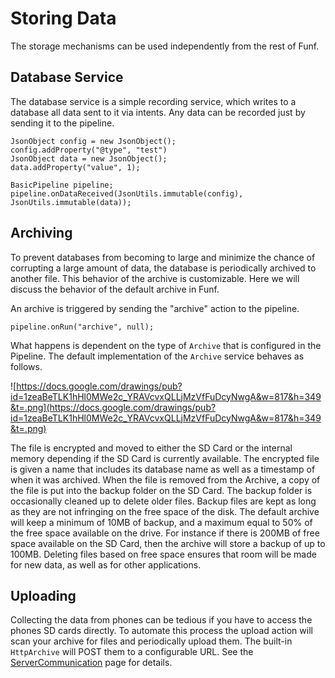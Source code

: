 # Storing Data #

The storage mechanisms can be used independently from the rest of Funf.

## Database Service ##
The database service is a simple recording service, which writes to a database all data sent to it via intents.
Any data can be recorded just by sending  it to the pipeline.

```
JsonObject config = new JsonObject();
config.addProperty("@type", "test")
JsonObject data = new JsonObject();
data.addProperty("value", 1);

BasicPipeline pipeline;
pipeline.onDataReceived(JsonUtils.immutable(config), JsonUtils.immutable(data));
```

## Archiving ##
To prevent databases from becoming to large and minimize the chance of corrupting a large amount of data, the database is periodically archived to another file.  This behavior of the archive is customizable.  Here we will discuss the behavior of the default archive in Funf.

An archive is triggered by sending the "archive" action to the pipeline.
```
pipeline.onRun("archive", null);
```

What happens is dependent on the type of ` Archive ` that is configured in the Pipeline.
The default implementation of the ` Archive ` service behaves as follows.

![https://docs.google.com/drawings/pub?id=1zeaBeTLK1hHl0MWe2c_YRAVcvxQLLjMzVfFuDcyNwgA&w=817&h=349&t=.png](https://docs.google.com/drawings/pub?id=1zeaBeTLK1hHl0MWe2c_YRAVcvxQLLjMzVfFuDcyNwgA&w=817&h=349&t=.png)

The file is encrypted and moved to either the SD Card or the internal memory depending if the SD Card is currently available.
The encrypted file is given a name that includes its database name as well as a timestamp of when it was archived.
When the file is removed from the Archive, a copy of the file is put into the backup folder on the SD Card.
The backup folder is occasionally cleaned up to delete older files.
Backup files are kept as long as they are not infringing on the free space of the disk.
The default archive will keep a minimum of 10MB of backup, and a maximum equal to 50% of the free space available on the drive.
For instance if there is 200MB of free space available on the SD Card, then the archive will store a backup of up to 100MB.  Deleting files based on free space ensures that room will be made for new data, as well as for other applications.

## Uploading ##
Collecting the data from phones can be tedious if you have to access the phones SD cards directly.  To automate this process the upload action will scan your archive for files and periodically upload them.  The built-in ` HttpArchive ` will POST them to a configurable URL.
See the [ServerCommunication](ServerCommunication.md) page for details.